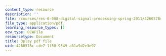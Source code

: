 ```yaml
---
content_type: resource
description: ''
file: /courses/res-6-008-digital-signal-processing-spring-2011/4260578ccde71f509549a31a9d2e3e97_AsSsGjaBbas.pdf
file_type: application/pdf
learning_resource_types: []
ocw_type: OCWFile
resourcetype: Document
title: 3play pdf file
uid: 4260578c-cde7-1f50-9549-a31a9d2e3e97
---
```

